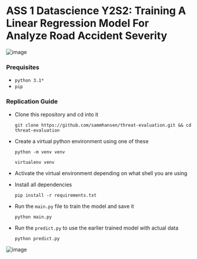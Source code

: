 #  ASS 1 Datascience Y2S2: Training A Linear Regression Model For Analyze Road Accident Severity 

![image](https://github.com/user-attachments/assets/53c2ebdc-fd14-4381-83f0-103b5e99d729)



### Prequisites
  
   - `python 3.1*`
   - `pip`

 ### Replication Guide
  
- Clone this repository and cd into it

      git clone https://github.com/sammhansen/threat-evaluation.git && cd threat-evaluation

- Create a virtual python environment using one of these
  ```
  python -m venv venv
  ```
  ```
  virtualenv venv
  ```

- Activate the virtual environment depending on what shell you are using

- Install all dependencies

      pip install -r requirements.txt
  
- Run the `main.py` file to train the model and save it

      python main.py
  
- Run the `predict.py` to use the earlier trained model with actual data

      python predict.py 

![image](https://github.com/user-attachments/assets/c15c6a85-aa5e-4a4f-a7f5-10282a0b7326)






  
       
 
 
 
